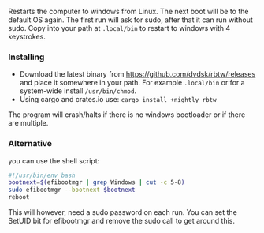 Restarts the computer to windows from Linux. The next boot will be to the default OS again. The first run will ask for sudo, after that it can run without sudo. Copy into your path at `.local/bin` to restart to windows with 4 keystrokes. 

### Installing
- Download the latest binary from https://github.com/dvdsk/rbtw/releases and place it somewhere in your path. For example `.local/bin` or for a system-wide install `/usr/bin/chmod`.
- Using cargo and crates.io use: `cargo install +nightly rbtw`

The program will crash/halts if there is no windows bootloader or if there are multiple.

### Alternative
you can use the shell script:
```bash
#!/usr/bin/env bash
bootnext=$(efibootmgr | grep Windows | cut -c 5-8)
sudo efibootmgr --bootnext $bootnext
reboot 
```
This will however, need a sudo password on each run. You can set the SetUID bit for efibootmgr and remove the sudo call to get around this.
